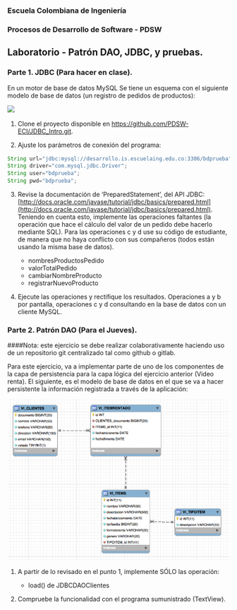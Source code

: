 ### Escuela Colombiana de Ingeniería
### Procesos de Desarrollo de Software - PDSW
## Laboratorio - Patrón DAO, JDBC, y pruebas.

### Parte 1. JDBC (Para hacer en clase).

En un motor de base de datos MySQL Se tiene un esquema con el siguiente modelo de base de datos (un registro de pedidos de productos):

![](img/ex1model.png)


1. Clone el proyecto disponible en https://github.com/PDSW-ECI/JDBC_Intro.git.

2. Ajuste los parámetros de conexión del programa:
```java
String url="jdbc:mysql://desarrollo.is.escuelaing.edu.co:3306/bdprueba";
String driver="com.mysql.jdbc.Driver";
String user="bdprueba";
String pwd="bdprueba";
```

3. Revise la documentación de ‘PreparedStatement’, del API JDBC: [http://docs.oracle.com/javase/tutorial/jdbc/basics/prepared.html](http://docs.oracle.com/javase/tutorial/jdbc/basics/prepared.html). Teniendo en cuenta esto, implemente las operaciones faltantes (la operación que hace el cálculo del valor de un pedido debe hacerlo mediante SQL). Para las operaciones c y d use su código de estudiante, de manera que no haya conflicto con sus compañeros (todos están usando la misma base de datos).

	* nombresProductosPedido
	* valorTotalPedido
	* cambiarNombreProducto
	* registrarNuevoProducto

4. Ejecute las operaciones y rectifique los resultados. Operaciones a y b por pantalla, operaciones c y d consultando en la base de datos con un cliente MySQL.



### Parte 2. Patrón DAO (Para el Jueves).

####Nota: este ejercicio se debe realizar colaborativamente haciendo uso de un repositorio git centralizado tal como github o gitlab.

Para este ejercicio, va a implementar parte de uno de los componentes de la capa de persistencia para la capa lógica del ejercicio anterior (Video renta). El siguiente, es el modelo de base de datos en el que se va a hacer persistente la información registrada a través de la aplicación:

![](img/DAOVIDEORENTAL-ER.png)


1. A partir de lo revisado en el punto 1, implemente SÓLO las operación:

	* load() de JDBCDAOClientes

2. Compruebe la funcionalidad con el programa sumunistrado (TextView).



